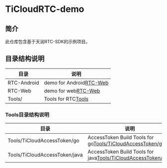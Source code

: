 # TiCloudRTC-demo

## 简介

此仓库包含基于天润RTC-SDK的示例项目。

## 目录结构说明

| 目录        | 说明                                   |
| ----------- | -------------------------------------- |
| RTC-Android | demo for Android[RTC-Web](RTC-Android) |
| RTC-Web     | demo for web[RTC-Web](RTC-Web)         |
| Tools/      | Tools for RTC[Tools](Tools)            |

### Tools目录结构说明

| 目录                          | 说明                                                                                           |
| ----------------------------- | ---------------------------------------------------------------------------------------------- |
| Tools/TiCloudAccessToken/go   | AccessToken Build Tools for go[Tools/TiCloudAccessToken/go](Tools/TiCloudAccessToken/go)       |
| Tools/TiCloudAccessToken/java | AccessToken Build Tools for java[Tools/TiCloudAccessToken/java](Tools/TiCloudAccessToken/java) |
